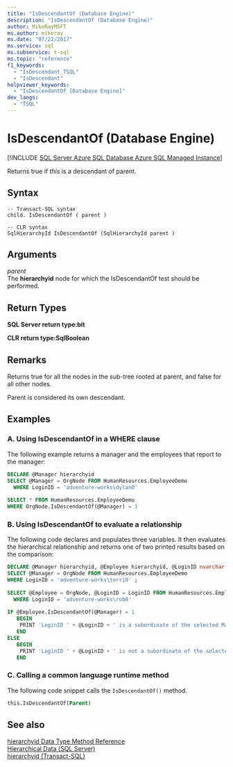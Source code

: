 ```yaml
---
title: "IsDescendantOf (Database Engine)"
description: "IsDescendantOf (Database Engine)"
author: MikeRayMSFT
ms.author: mikeray
ms.date: "07/22/2017"
ms.service: sql
ms.subservice: t-sql
ms.topic: "reference"
f1_keywords:
  - "IsDescendant_TSQL"
  - "IsDescendant"
helpviewer_keywords:
  - "IsDescendantOf [Database Engine]"
dev_langs:
  - "TSQL"
---
```

# IsDescendantOf (Database Engine)
[!INCLUDE [SQL Server Azure SQL Database Azure SQL Managed Instance](../../includes/applies-to-version/sql-asdb-asdbmi.md)]

Returns true if *this* is a descendant of parent.
  
## Syntax  
  
```syntaxsql
-- Transact-SQL syntax  
child. IsDescendantOf ( parent )  
```  
  
```syntaxsql
-- CLR syntax  
SqlHierarchyId IsDescendantOf (SqlHierarchyId parent )  
```  

## Arguments
*parent*  
The **hierarchyid** node for which the IsDescendantOf test should be performed.
  
## Return Types  
**SQL Server return type:bit**
  
**CLR return type:SqlBoolean**
  
## Remarks  
Returns true for all the nodes in the sub-tree rooted at parent, and false for all other nodes.
  
Parent is considered its own descendant.
  
## Examples  
  
### A. Using IsDescendantOf in a WHERE clause  
The following example returns a manager and the employees that report to the manager:
  
```sql
DECLARE @Manager hierarchyid  
SELECT @Manager = OrgNode FROM HumanResources.EmployeeDemo  
  WHERE LoginID = 'adventure-works\dylan0'  
  
SELECT * FROM HumanResources.EmployeeDemo  
WHERE OrgNode.IsDescendantOf(@Manager) = 1  
```  
  
### B. Using IsDescendantOf to evaluate a relationship  
The following code declares and populates three variables. It then evaluates the hierarchical relationship and returns one of two printed results based on the comparison:
  
```sql
DECLARE @Manager hierarchyid, @Employee hierarchyid, @LoginID nvarchar(256)  
SELECT @Manager = OrgNode FROM HumanResources.EmployeeDemo  
WHERE LoginID = 'adventure-works\terri0' ;  
  
SELECT @Employee = OrgNode, @LoginID = LoginID FROM HumanResources.EmployeeDemo  
  WHERE LoginID = 'adventure-works\rob0'  
  
IF @Employee.IsDescendantOf(@Manager) = 1  
   BEGIN  
    PRINT 'LoginID ' + @LoginID + ' is a subordinate of the selected Manager.'  
   END  
ELSE  
   BEGIN  
    PRINT 'LoginID ' + @LoginID + ' is not a subordinate of the selected Manager.' ;  
   END  
```  
  
### C. Calling a common language runtime method  
The following code snippet calls the `IsDescendantOf()` method.
  
```sql
this.IsDescendantOf(Parent)  
```  
  
## See also
[hierarchyid Data Type Method Reference](./hierarchyid-data-type-method-reference.md)  
[Hierarchical Data &#40;SQL Server&#41;](../../relational-databases/hierarchical-data-sql-server.md)  
[hierarchyid &#40;Transact-SQL&#41;](../../t-sql/data-types/hierarchyid-data-type-method-reference.md)
  
